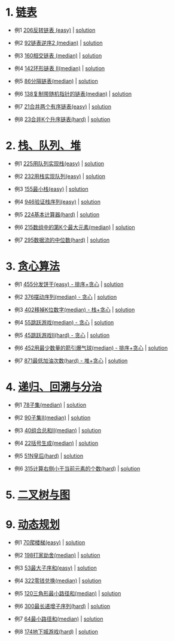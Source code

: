 # 1. [链表](https://github.com/qcxu-super/qcxu-super.github.io/tree/master/Leetcode/1_LinkedList)

- 例1 [206反转链表 (easy)](https://leetcode-cn.com/problems/reverse-linked-list/) |  [solution](https://github.com/qcxu-super/qcxu-super.github.io/blob/master/Leetcode/1_LinkedList/206_ReverseLinkedList.cpp)

- 例2 [92链表逆序2 (median)](https://leetcode-cn.com/problems/reverse-linked-list-ii/) | [solution](https://github.com/qcxu-super/qcxu-super.github.io/blob/master/Leetcode/1_LinkedList/92_ReverseLinkedListII.cpp)

- 例3 [160相交链表 (median)](https://leetcode-cn.com/problems/intersection-of-two-linked-lists/) | [solution](https://github.com/qcxu-super/qcxu-super.github.io/blob/master/Leetcode/1_LinkedList/160_IntersectionOfTwoLinkedLists.cpp)

- 例4 [142环形链表 II(median)](https://leetcode-cn.com/problems/linked-list-cycle-ii/) | [solution](https://github.com/qcxu-super/qcxu-super.github.io/blob/master/Leetcode/1_LinkedList/142_LinkedListCycleII.cpp)

- 例5 [86分隔链表(median)](https://leetcode-cn.com/problems/partition-list/) | [solution](https://github.com/qcxu-super/qcxu-super.github.io/blob/master/Leetcode/1_LinkedList/86_PartitionList.cpp)

- 例6 [138复制带随机指针的链表(median)](https://leetcode-cn.com/problems/copy-list-with-random-pointer/) | [solution](https://github.com/qcxu-super/qcxu-super.github.io/blob/master/Leetcode/1_LinkedList/138_CopyListWithRandomPointer.cpp)

- 例7 [21合并两个有序链表(easy)](https://leetcode-cn.com/problems/merge-two-sorted-lists/) | [solution](https://github.com/qcxu-super/qcxu-super.github.io/blob/master/Leetcode/1_LinkedList/21_MergeTwoSortedLists.cpp)

- 例8 [23合并K个升序链表(hard)](https://leetcode-cn.com/problems/merge-k-sorted-lists/) | [solution](https://github.com/qcxu-super/qcxu-super.github.io/blob/master/Leetcode/1_LinkedList/23_MergeKSortedLists.cpp)

# 2. [栈、队列、堆](https://github.com/qcxu-super/qcxu-super.github.io/tree/master/Leetcode/2_StackQueueHeap)

- 例1 [225用队列实现栈(easy)](https://leetcode-cn.com/problems/implement-stack-using-queues/) | [solution](https://github.com/qcxu-super/qcxu-super.github.io/blob/master/Leetcode/2_StackQueueHeap/225_ImplementStackUsingQueues.cpp)

- 例2 [232用栈实现队列(easy)](https://leetcode-cn.com/problems/implement-queue-using-stacks/) | [solution](https://github.com/qcxu-super/qcxu-super.github.io/blob/master/Leetcode/2_StackQueueHeap/232_ImplementQueueUsingStacks.cpp)

- 例3 [155最小栈(easy)](https://leetcode-cn.com/problems/min-stack/) | [solution](https://github.com/qcxu-super/qcxu-super.github.io/blob/master/Leetcode/2_StackQueueHeap/155_MinStack.cpp)

- 例4 [946验证栈序列(easy)](https://leetcode-cn.com/problems/validate-stack-sequences/) | [solution](https://github.com/qcxu-super/qcxu-super.github.io/blob/master/Leetcode/2_StackQueueHeap/946_ValidateStackSequences.cpp)

- 例5 [224基本计算器(hard)](https://leetcode-cn.com/problems/basic-calculator/) | [solution](https://github.com/qcxu-super/qcxu-super.github.io/blob/master/Leetcode/2_StackQueueHeap/224_BasicCalculator.cpp)

- 例6 [215数组中的第K个最大元素(median)](https://leetcode-cn.com/problems/kth-largest-element-in-an-array/) | [solution](https://github.com/qcxu-super/qcxu-super.github.io/blob/master/Leetcode/2_StackQueueHeap/215_KthLargestElementInAnArray.cpp)

- 例7 [295数据流的中位数(hard)](https://leetcode-cn.com/problems/find-median-from-data-stream/) | [solution](https://github.com/qcxu-super/qcxu-super.github.io/blob/master/Leetcode/2_StackQueueHeap/295_FindMedianFromDataStream.cpp)

# 3. [贪心算法](https://github.com/qcxu-super/qcxu-super.github.io/tree/master/Leetcode/3_GreedyAlgorithm)

- 例1 [455分发饼干(easy) - 排序+贪心](https://leetcode-cn.com/problems/assign-cookies/) | [solution](https://github.com/qcxu-super/qcxu-super.github.io/blob/master/Leetcode/3_GreedyAlgorithm/455_AssignCookies.cpp)

- 例2 [376摆动序列(median) - 贪心](https://leetcode-cn.com/problems/wiggle-subsequence/) | [solution](https://github.com/qcxu-super/qcxu-super.github.io/blob/master/Leetcode/3_GreedyAlgorithm/376_WigglSubsequence.cpp)

- 例3 [402移掉K位数字(median) - 栈+贪心](https://leetcode-cn.com/problems/remove-k-digits/) | [solution](https://github.com/qcxu-super/qcxu-super.github.io/blob/master/Leetcode/3_GreedyAlgorithm/402_RemoveKDigits.cpp)

- 例4 [55跳跃游戏(median) - 贪心](https://leetcode-cn.com/problems/jump-game/) | [solution](https://github.com/qcxu-super/qcxu-super.github.io/blob/master/Leetcode/3_GreedyAlgorithm/55_JumpGame.cpp)

- 例5 [45跳跃游戏II(hard) - 贪心](https://leetcode-cn.com/problems/jump-game-ii/) | [solution](https://github.com/qcxu-super/qcxu-super.github.io/blob/master/Leetcode/3_GreedyAlgorithm/45_JumpGameII.cpp)

- 例6 [452用最少数量的箭引爆气球(median) - 排序+贪心](https://leetcode-cn.com/problems/minimum-number-of-arrows-to-burst-balloons/) | [solution](https://github.com/qcxu-super/qcxu-super.github.io/blob/master/Leetcode/3_GreedyAlgorithm/452_MinimumNumberOfArrowsToBurstBalloons.cpp)
 
- 例7 [871最低加油次数(hard) - 堆+贪心](https://leetcode-cn.com/problems/minimum-number-of-refueling-stops/) | [solution](https://github.com/qcxu-super/qcxu-super.github.io/blob/master/Leetcode/3_GreedyAlgorithm/871_MinimumNumberOfRefuelingStops.cpp)

# 4. [递归、回溯与分治](https://github.com/qcxu-super/qcxu-super.github.io/tree/master/Leetcode/4_Recursive)

- 例1 [78子集(median)](https://leetcode-cn.com/problems/subsets/) | [solution](https://github.com/qcxu-super/qcxu-super.github.io/blob/master/Leetcode/4_Recursive/78_Subsets.cpp)

- 例2 [90子集II(median)](https://leetcode-cn.com/problems/subsets-ii/) | [solution](https://github.com/qcxu-super/qcxu-super.github.io/blob/master/Leetcode/4_Recursive/90_SubsetsII.cpp)

- 例3 [40组合总和II(median)](https://leetcode-cn.com/problems/combination-sum-ii/) | [solution](https://github.com/qcxu-super/qcxu-super.github.io/blob/master/Leetcode/4_Recursive/40_CombinationSumII.cpp)

- 例4 [22括号生成(median)](https://leetcode-cn.com/problems/generate-parentheses/) | [solution](https://github.com/qcxu-super/qcxu-super.github.io/blob/master/Leetcode/4_Recursive/22_GenerateParentheses.cpp)

- 例5 [51N皇后(hard)](https://leetcode-cn.com/problems/n-queens/) | [solution](https://github.com/qcxu-super/qcxu-super.github.io/blob/master/Leetcode/4_Recursive/51_NQueens.cpp)

- 例6 [315计算右侧小于当前元素的个数(hard)](https://leetcode-cn.com/problems/count-of-smaller-numbers-after-self/) | [solution](https://github.com/qcxu-super/qcxu-super.github.io/blob/master/Leetcode/4_Recursive/315_CountOfSmallerNumbersAfterSelf.cpp)

# 5. [二叉树与图](https://github.com/qcxu-super/qcxu-super.github.io/tree/master/Leetcode/5_TreeAndGraph)




# 9. [动态规划](https://github.com/qcxu-super/qcxu-super.github.io/tree/master/Leetcode/9_DynamicProgramming)

- 例1 [70爬楼梯(easy)](https://leetcode-cn.com/problems/climbing-stairs/) | [solution](https://github.com/qcxu-super/qcxu-super.github.io/blob/master/Leetcode/9_DynamicProgramming/70_climbingStairs.cpp)

- 例2 [198打家劫舍(median)](https://leetcode-cn.com/problems/house-robber/) | [solution](https://github.com/qcxu-super/qcxu-super.github.io/blob/master/Leetcode/9_DynamicProgramming/198_houseRobber.cpp)

- 例3 [53最大子序和(easy)](https://leetcode-cn.com/problems/maximum-subarray/) | [solution](https://github.com/qcxu-super/qcxu-super.github.io/blob/master/Leetcode/9_DynamicProgramming/53_maximumSubarray.cpp)

- 例4 [322零钱兑换(median)](https://leetcode-cn.com/problems/coin-change/) | [solution](https://github.com/qcxu-super/qcxu-super.github.io/blob/master/Leetcode/9_DynamicProgramming/322_CoinChange.cpp)

- 例5 [120三角形最小路径和(median)](https://leetcode-cn.com/problems/triangle/) | [solution](https://github.com/qcxu-super/qcxu-super.github.io/blob/master/Leetcode/9_DynamicProgramming/120_Triangle.cpp)

- 例6 [300最长递增子序列(hard)](https://leetcode-cn.com/problems/longest-increasing-subsequence/) | [solution](https://github.com/qcxu-super/qcxu-super.github.io/blob/master/Leetcode/9_DynamicProgramming/300_LongestIncreasingSubsequence.cpp)

- 例7 [64最小路径和(median)](https://leetcode-cn.com/problems/minimum-path-sum/) | [solution](https://github.com/qcxu-super/qcxu-super.github.io/blob/master/Leetcode/9_DynamicProgramming/64_MinimumPathSum.cpp)

- 例8 [174地下城游戏(hard)](https://leetcode-cn.com/problems/dungeon-game/) | [solution](https://github.com/qcxu-super/qcxu-super.github.io/blob/master/Leetcode/9_DynamicProgramming/174_DungeonGame.cpp)

